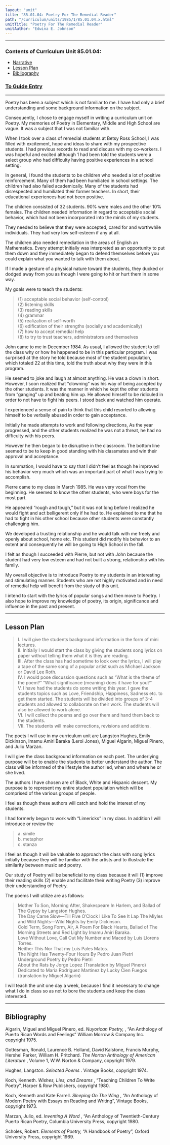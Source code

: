 ```yaml
---
layout: "unit"
title: "85.01.04: Poetry For The Remedial Reader"
path: "/curriculum/units/1985/1/85.01.04.x.html"
unitTitle: "Poetry For The Remedial Reader"
unitAuthor: "Edwina E. Johnson"
---
```

<body>
<hr/>
 <h3>
  Contents of Curriculum Unit 85.01.04:
 </h3>
 <ul>
  <a href="#a">
   <li>
    Narrative
   </li>
  </a>
  <a href="#b">
   <li>
    Lesson Plan
   </li>
  </a>
  <a href="#c">
   <li>
    Bibliography
   </li>
  </a>
 </ul>
 <h3>
  <a href="../../../guides/1985/1/85.01.04.x.html">
   To Guide Entry
  </a>
 </h3>
<hr/>
 Poetry has been a subject which is not familiar to me. I have had only a brief understanding and some background information on the subject.
 <p>
  Consequently, I chose to engage myself in writing a curriculum unit on Poetry. My memories of Poetry in Elementary, Middle and High School are vague. It was a subject that I was not familiar with.
 </p>
 <p>
  When I took over a class of remedial students at Betsy Ross School, I was filled with excitement, hope and ideas to share with my prospective students. I had previous records to read and discuss with my co-workers. I was hopeful and excited although 1 had been told the students were a select group who had difficulty having positive experiences in a school setting.
 </p>
 <p>
  In general, I found the students to be children who needed a lot of positive reinforcement. Many of them had been humiliated in school settings. The children had also failed academically. Many of the students had disrespected and humiliated their former teachers. In short, their educational experiences had not been positive.
 </p>
 <p>
  The children consisted of 32 students. 90% were males and the other 10% females. The children needed information in regard to acceptable social behavior, which had not been incorporated into the minds of my students.
 </p>
 <p>
  They needed to believe that they were accepted, cared for and worthwhile individuals. They had very low self-esteem if any at all.
 </p>
 <p>
  The children also needed remediation in the areas of English an Mathematics. Every attempt initially was interpreted as an opportunity to put them down and they immediately began to defend themselves before you could explain what you wanted to talk with them about.
 </p>
 <p>
  If I made a gesture of a physical nature toward the students, they ducked or dodged away from you as though I were going to hit or hurt them in some way.
 </p>
 <p>
  My goals were to teach the students:
 </p>
<blockquote>
  <dl>
   <dt>
    (1) acceptable social behavior (self-control)
    <dt>
     (2) listening skills
     <dt>
      (3) reading skills
      <dt>
       (4) grammar
       <dt>
        (5) realization of self-worth
        <dt>
         (6) edification of their strengths (socially and academically)
         <dt>
          (7) how to accept remedial help
          <dt>
           (8) to try to trust teachers, administrators and themselves
          </dt>
         </dt>
        </dt>
       </dt>
      </dt>
     </dt>
    </dt>
   </dt>
  </dl>
 </blockquote>
 John came to me in December 1984. As usual, I allowed the student to tell the class why or how he happened to be in this particular program. I was surprised at the story he told because most of the student population, which totaled 22 at this time, told the truth about why they were in this program.
 <p>
  He seemed to joke and laugh at almost anything. He was a clown in short. However, I soon realized that “clowning” was his way of being accepted by the other students. It was the manner in which he kept the other students from “ganging” up and beating him up. He allowed himself to be ridiculed in order to not have to fight his peers. I stood back and watched him operate.
 </p>
 <p>
  I experienced a sense of pain to think that this child resorted to allowing himself to be verbally abused in order to gain acceptance.
 </p>
 <p>
  Initially he made attempts to work and following directions, As the year progressed, and the other students realized he was not a threat, he had no difficulty with his peers.
 </p>
 <p>
  However he then began to be disruptive in the classroom. The bottom line seemed to be to keep in good standing with his classmates and win their approval and acceptance.
 </p>
 <p>
  In summation, I would have to say that I didn’t feel as though he improved his behavior very much which was an important part of what I was trying to accomplish.
 </p>
 <p>
  Pierre came to my class in March 1985. He was very vocal from the beginning. He seemed to know the other students, who were boys for the most part.
 </p>
 <p>
  He appeared “rough and tough,” but it was not long before I realized he would fight and act belligerent only if he had to. He explained to me that he had to fight in his other school because other students were constantly challenging him.
 </p>
 <p>
  We developed a trusting relationship and he would talk with me freely and openly about school, home etc. This student did modify his behavior to an extent and consequently he will be going to High School in the fall.
 </p>
 <p>
  I felt as though I succeeded with Pierre, but not with John because the student had very low esteem and had not built a strong, relationship with his family.
 </p>
 <p>
  My overall objective is to introduce Poetry to my students in an interesting and stimulating manner. Students who are not highly motivated and in need of remedial help will benefit from the study of this unit.
 </p>
 <p>
  I intend to start with the lyrics of popular songs and then move to Poetry. I also hope to improve my knowledge of poetry, its origin, significance and influence in the past and present.
 </p>
<hr/>
 <h2>
  Lesson Plan
 </h2>
 <blockquote>
  <dl>
   <dt>
    I. I will give the students background information in the form of mini lectures.
    <dt>
     II. Initially I would start the class by giving the students song lyrics on paper without telling them what it is they are reading.
     <dt>
      III. After the class has had sometime to look over the lyrics, I will play a tape of the same song of a popular artist such as Michael Jackson or David Lee Roth.
      <dt>
       IV. I would pose discussion questions such as “What is the theme of the poem?” “What significance (meaning) does it have for you?”
       <dt>
        V. I have had the students do some writing this year. I gave the students topics such as Love, Friendship, Happiness, Sadness etc. to get them started. The students will be divided into groups of 3-4 students and allowed to collaborate on their work. The students will also be allowed to work alone.
        <dt>
         VI. I will collect the poems and go over them and hand them back to the students.
         <dt>
          VII. The students will make corrections, revisions and additions.
         </dt>
        </dt>
       </dt>
      </dt>
     </dt>
    </dt>
   </dt>
  </dl>
 </blockquote>
 The poets I will use in my curriculum unit are Langston Hughes, Emily Dickinson, Imamu Amiri Baraka (Leroi Jones), Miguel Algarin, Miguel Pinero, and Julio Marzan.
 <p>
  I will give the class background information on each poet. The underlying purpose will be to enable the students to better understand the author. The class will be informed of the lifestyle the author led, when and where he or she lived.
 </p>
 <p>
  The authors I have chosen are of Black, White and Hispanic descent. My purpose is to represent my entire student population which will be comprised of the various groups of people.
 </p>
 <p>
  I feel as though these authors will catch and hold the interest of my students.
 </p>
 <p>
  I had formerly begun to work with “Limericks” in my class. In addition I will introduce or review the
 </p>
<blockquote>
  <dl>
   <dt>
    a. simile
    <dt>
     b. metaphor
     <dt>
      c. stanza
     </dt>
    </dt>
   </dt>
  </dl>
 </blockquote>
 I feel as though it will be valuable to approach the class with song lyrics initially because they will be familiar with the artists and to illustrate the similarity between music and poetry.
 <p>
  Our study of Poetry will be beneficial to my class because it will (1) improve their reading skills (2) enable and facilitate their writing Poetry (3) improve their understanding of Poetry.
 </p>
 <p>
  The poems I will utilize are as follows:
 </p>
<blockquote>
  <dl>
   <dt>
    Mother To Son, Morning After, Shakespeare In Harlem, and Ballad of The Gypsy by Langston Hughes.
    <dt>
     The Day Came Slow—Till Five O’Clock I Like To See It Lap The Miyles and Wild Nights—Wild Nights by Emily Dickinson.
     <dt>
      Cold Term, Song Form, Air, A Poem For Black Hearts, Ballad of The Morning Streets and Red Light by Imamu Aniri Baraka.
      <dt>
       Love Without Love, Call Out My Number and Maced by Luis Llorens Torres.
       <dt>
        Neither This Nor That my Luis Pales Matos.
        <dt>
         The Night Has Twenty-Four Hours By Pedro Juan Pietri
         <dt>
          Underground Poetry by Pedro Pietri
          <dt>
           About the Rats by Jorge Lopez (Translation by Miguel Pinero)
           <dt>
            Dedicated to Maria Rodriguez Martinez by Lucky Cien Fuegos (translation by Miguel Algarin)
           </dt>
          </dt>
         </dt>
        </dt>
       </dt>
      </dt>
     </dt>
    </dt>
   </dt>
  </dl>
 </blockquote>
 I will teach the unit one day a week, because I find it necessary to change what I do in class so as not to bore the students and keep the class interested.
<hr/>
 <h2>
  Bibliography
 </h2>
 Algarin, Miguel and Miguel Pinero, ed.
 <i>
  Nuyorican Poetry,
 </i>
 , “An Anthology of Puerto Rican Words and Feelings” William Morrow &amp; Company Inc. copyright 1975.
 <p>
  Gottesman, Ronald, Laurence B. Holland, David Kalstone, Francis Murphy, Hershel Parker, William H. Pritchard.
  <i>
   The Norton Anthology of American Literature
  </i>
  , Volume 1, W.W. Norton &amp; Company, copyright 1979.
 </p>
 <p>
  Hughes, Langston.
  <i>
   Selected Poems
  </i>
  . Vintage Books, copyright 1974.
 </p>
 <p>
  Koch, Kenneth.
  <i>
   Wishes, Lies, and Dreams
  </i>
  , “Teaching Children To Write Poetry”, Harper &amp; Row Publishers, copyright 1980.
 </p>
 <p>
  Koch, Kenneth and Kate Farrell.
  <i>
   Sleeping On The Wing
  </i>
  , “An Anthology of Modern Poetry with Essays on Reading and Writing”, Vintage Books, copyright 1973.
 </p>
 <p>
  Marzan, Julio, ed.
  <i>
   Inventing A Word
  </i>
  , “An Anthology of Twentieth-Century Puerto Rican Poetry, Columbia University Press, copyright 1980.
 </p>
 <p>
  Scholes, Robert.
  <i>
   Elements of Poetry,
  </i>
  “A Handbook of Poetry”, Oxford University Press, copyright 1969.
 </p>

</body>